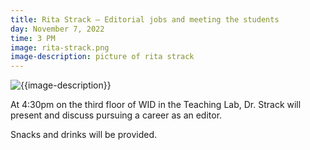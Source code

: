 ```yaml
---
title: Rita Strack – Editorial jobs and meeting the students
day: November 7, 2022
time: 3 PM
image: rita-strack.png
image-description: picture of rita strack
---
```

![{{image-description}}]({{page.image}})

At 4:30pm on the third floor of WID in the Teaching Lab, Dr. Strack will present and discuss pursuing a career as an editor.

Snacks and drinks will be provided.
